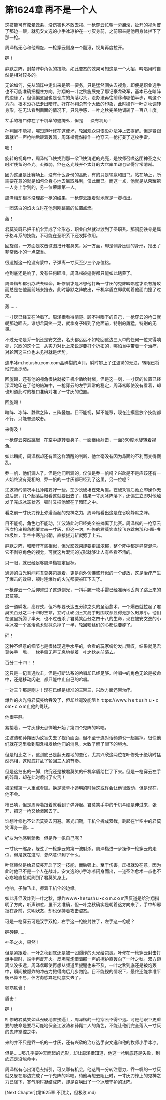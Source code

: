 # 第1624章 再不是一个人

这技能可有眩晕效果，没伤害也不敢去挨。一枪穿云忙朝一旁翻滚，扯开的视角瞥了那边一眼，就见安文逸的小手冰凉护在一寸灰身前，之前原来是他用身体拦下了那一枪。

周泽楷无心和他周旋，一枪穿云侧身一个翻滚，视角再度拉开。

砰！

静默之阵，封禁阵中角色的技能，如此变态的效果可知这是一个大招，吟唱用时自然是相对较多的。

无论如何，先从暗阵中走出来是第一要务，只是猛然间失去视角，即便是职业选手也不可能准确把握住方向。孙翔的一叶之秋施展完了那记豪龙破军，基本已在暗阵的边缘了，但偏偏这里也是仓库的角落尽头，没办法再往前移动哪怕半步，朝这个方向，根本没办法走出暗阵。好在孙翔总有个大致的印象，此时操作一叶之秋调转身形，在无法看到画面的情况下，只凭手感，一叶之秋完美地调转了一百八十度。

左手的枪口停在了千机伞的遮掩外，但是……没有视角！

孙翔目不能视，哪知道叶修在这使坏，轮回观众只恨没办法冲上去提醒。但是紧跟着就听一声枪响后跟着轰鸣，周泽楷竟然操作一枪穿云一枪打轰了这枚手雷。

嗤！

旋转的视角中，周泽楷飞快找到那一朵飞快消逝的光亮，是牧师召唤这团神圣之火时所残留的圣光。虽微弱，但在这光线并不太好的大仓库里却也显得异常清晰。

因为这里是比赛场上，没有什么身份的高低，有的只是输赢和图书。站在场上，所需要在意的就是如何全身心地去赢取胜利，仅此而已。而这一点，他就是从荣耀第一人身上学到的，另一位荣耀第一人。

周泽楷却根本没理那一枪的结果，一枪穿云跟着就地就是一脚扫出。

一团洁白的焰火立时在他刚刚跳离的位置点燃。

轰！

君莫笑既已把千机伞弄成了伞形态，职业自然就过渡到了圣职系。那钢筋铁骨是属于格斗系的技能，不可能在圣职系下还发挥作用。

回旋踢，一方面是攻击试图扫开君莫笑，另一方面，却是侧身压倒的身形，抢出了非常微小的一点空当。

很遗憾这一枪没有蒙中，子弹离一寸灰至少三个身位格。

枪到底还是响了，没有任何瞄准，周泽楷被逼得都只能如此瞎蒙了。

周泽楷却都没办法去理会。叶修刚才是不想他打断一寸灰的鬼阵吟唱这才没有抢攻而总是在他面前堵来挡去，此时静默之阵放出，千机伞盾立即就朝着他面门撞了过来。

轰……

一寸灰已经又在吟唱了。周泽楷看得清楚。顾不得眼下的自己，一枪穿云的枪口就朝那边瞄去。谁想君莫笑一晃，就拿身子堵到了他面前，特别的勇猛，特别的无畏。

不过无论是乔一帆还是安文逸，名头都远远不如轮回这边三人中的任何一位来得响亮，兴欣的这个三，从实力对比上来说是要打个折扣的，哪怕当中带着一个治疗，对轮回这三位也未见得就是优势。

连串冰m.hetushu.com.com晶碎裂的声间，瞬时攀上了江波涛的无浪，转眼已将他完全冻结。

回旋踢，还有他的视角很快就被千机伞盾给封堵，但是这一刻，一寸灰的位置已经深深地印在了他的脑海中，一枪穿云的左手异常的稳定，周泽楷即使没有看着，却也知道此时的枪口准确对准了一寸灰的位置。

回旋踢！

暗阵、冰阵、静默之阵，三阵叠加。目不能视，脚不能移，现在连摸黑放个技能都不行，只能普通攻击。

来得及！

一枪穿云突然跳起，在空中旋转着身子，一面继续射击，一面360度地旋转着视角。

如此瞬间，周泽楷却还有着这样清醒的判断，他丝毫没有因为局面的不利而变得慌乱。

乔一帆，他们漏人了。但是他们所漏的，仅仅是乔一帆吗？兴欣是不是应该还有一人始终没有亮相的，乔一帆的一寸灰都已经到了这里，另一位呢？

江波涛的情况本比孙翔要好一些，至少没被堵在死角里。在被致盲后他立即操作无浪后退，几个起落后眼看这就要出去了，结果一寸灰冰阵落下，还偏生立即对他触发了完成冰冻状态，顿时又把他留在了暗阵之中。

看之前一寸灰刀锋上弥漫而起的鬼神之力，周泽楷看出这是在召唤静默之阵。

目不能视，角色也不能动，江波涛此时已经完全被摘离了比赛。周泽楷的一枪穿云再次抢出视角想要攻击一寸灰，但这一次，叶修的君莫笑直接飞身跳向那和-图-书垃圾堆，半空中寒光出鞘，直接拔刀斩就劈了上去。

静默之阵，和暗阵有些相似，但光影效果却要更加浓郁，整个阵中都是异常混沌。它不剥夺角色的视觉，可就这片混沌的光影就够让人有些看不清的。

只一眼，就已经足够周泽楷锁定目标。

通透的白光瞬间将君莫笑包裹着，更是向外仿佛盛开似的一个绽放，这是治疗产生了爆击的效果，顿时连爆炸的火光都要被压下去了。

一枪穿云一个后仰避过了这道剑光，一抖手腕一枚手雷已经准确地丢向了跳上来的君莫笑。

这一道瞬发，高疗效，但冷却要长达五分钟之久的圣治愈术，一个爆击就拉起了君莫笑百分之二十四的生命，立时让轮回三大高手的围攻都显得是那么的渺小。他们在这里折腾了半天，也不过击杀了君莫笑百分之四十八的生命，现在被安文逸的小手冰凉一个圣治愈术就抹杀掉了一半，轮回粉丝们的心都快要碎了。

砰！

这种不经意的细节也是很体现选手水平的，会看的玩家纷纷发出赞叹，结果就见君莫笑手一甩，一枚手雷无声无息地朝着一叶之秋身前落去。

百分二十四！！

这只是一记普通攻击，但是打断法系的吟唱却已经足够。吟唱中的角色无论是被命中，还是移动闪避，都只能中止自己的吟唱。

一对三？那是刚才！现在已经是标准的三带三，兴欣方面还带治疗。

爆炸的火光将君莫笑给吞没了，但却丝毫没能阻ｈｔtps://ｗww.ｈeｔusｈｕ•ｃom•ｃｏm止他的跳跃。

他很平静。

紧接着，一寸灰肆无忌惮地开始了第四个鬼阵的吟唱。

江波涛和孙翔因为致盲失去了视角画面，但不至于连对话频道也一起黑掉。很快他们就在这里收到周泽楷发给他们的消息，大致了解了眼下的境地。

但是相比之下，这到底已是翻天覆地的变化，尤其兴欣这两位在叶修处于绝境时猛然亮相，这彻底打乱了轮回三人的节奏。

但是这扫出的一脚，终究还是被君莫笑的千机伞盾给拦了下来。但是一枪穿云左手的碎霜，却在此时喷出了火舌！

被荣耀第一人重点看顾。换是微草小透明的时候这或许会让他很激动，但是现在，他不会。

枪已响，但是周泽楷跟着就看到子弹弹起。君莫笑手中的千机伞硬是伸过来，张开，把这一枪又给堵回去了。

谁想叶修也不让君莫笑去闪避。寒光归鞘，千机伞拆成双截，跳起在半空中的君莫笑浑身一震……

好友为他感到骄傲，但是乔一帆自己呢？

一寸灰一缩身，躲过了一枪穿云的第一波射杀。周泽楷进一步操作一枪穿云的走位，但是就在这时，忽然意识到了什么。

叶修赫然是给君莫笑开启了这一技能，而后强上。至于伤害，压根就没在意，因为此时他已不是一个人在战斗。安文逸的小手冰凉闪身而出，一道圣治愈术一点也不心疼地直接就刷到了君莫笑身上。

枪响，子弹飞出，擦着千机伞的边缘。

如此非但没炸到一叶之秋，爆炸wｗw•hｅtushｕ•cｏm.cｏm声反道是给孙翔指明了方向，听声辨位，虽不太准确，但一叶之秋确实是朝着这方向来了，手中却邪抵在身前，失明状态，却也保持着攻击姿态。

可是一枪穿云可是双手双枪，右手这一枪被封住了，左手这一枪呢？

砰砰砰……

神圣之火，果然！

但是紧跟着，一叶之秋到底还是被一团爆炸的火光给包裹。叶修在一枪穿云射击打爆手雷时，端伞再度开火。反坦克炮借着那一声的掩护直轰向了一叶之秋。双方距离又没多远，周泽楷即使再想从频道里提醒也来不及，一叶之秋到底还是被炮轰中，瞬间被爆炸的冲击力掀得向后几步踉跄。目不能视的情况下，最终还能拿准平衡已算不易，但方向感算是彻底失去了。

钢筋铁骨！

盾击！

砰！

叶修的君莫笑如此强硬地直接逼上，周泽楷的一枪穿云不得不退。可是他眼下更重要的使命是要尽可能地保全江波涛和孙翔二人的角色，不能让他们完全落入一寸灰的鬼阵掌控之中。

来的并不只是乔一帆的一寸灰，还有兴欣的治疗选手安文逸和他的牧师小手冰凉。

但是……那几乎要冲天而起的光影，却让周泽楷知道，他这一枪到底还是失败，到底还是没能命中。

周泽楷有心出消息去指引，可又哪有机会。他这稍一分转注意力，乔一帆的一寸灰就又躲在那边完成了一个鬼阵的吟唱。待他再想去阻止时，一寸灰刀锋上的鬼神之力已降下，寒气瞬时凝结成阵，却是召唤出了一个冰魂守护的冰阵。



[Next Chapter](第1625章 不顶尖，但极致.md)